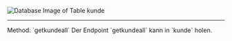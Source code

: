 ![Database Image of Table kunde](../img/getkundeall.png)

<hr>
Method: `getkundeall`
Der Endpoint `getkundeall` kann in `kunde` holen.